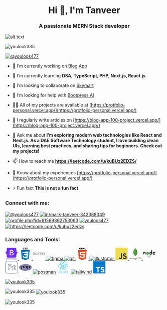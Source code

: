 
<h1 align="center">Hi 👋, I'm Tanveer</h1>
<h3 align="center">A passionate MERN Stack developer</h3>


![alt text](https://github.com/youlook335/youlook335/blob/main/Background%20img-1.png?raw=true)
<p align="left"> <img src="https://komarev.com/ghpvc/?username=youlook335&label=Profile%20views&color=0e75b6&style=flat" alt="youlook335" /> </p>

<p align="left"> <a href="https://twitter.com/@youloos477" target="blank"><img src="https://img.shields.io/twitter/follow/@youloos477?logo=twitter&style=for-the-badge" alt="@youloos477" /></a> </p>

- 🔭 I’m currently working on [Blog App](blog-app-100-project.vercel.app/)

- 🌱 I’m currently learning **DSA, TypeScript, PHP, Next.js, React.js**

- 👯 I’m looking to collaborate on [Skymart](https://skytechmart.netlify.app/)

- 🤝 I’m looking for help with [Bootpress AI](https://bootpress-ai.vercel.app/)

- 👨‍💻 All of my projects are available at [https://protfolio-personal.vercel.app/](https://protfolio-personal.vercel.app/)

- 📝 I regularly write articles on [https://blog-app-100-project.vercel.app/](https://blog-app-100-project.vercel.app/)

- 💬 Ask me about **I’m exploring modern web technologies like React and Next.js. As a DAE Software Technology student, I love building clean UIs, learning best practices, and sharing tips for beginners. Check out my projects!**

- 📫 How to reach me **https://leetcode.com/u/kuBUz2EDZS/**

- 📄 Know about my experiences [https://protfolio-personal.vercel.app/](https://protfolio-personal.vercel.app/)

- ⚡ Fun fact **This is not a fun fact**

<h3 align="left">Connect with me:</h3>
<p align="left">
<a href="https://twitter.com/@youloos477" target="blank"><img align="center" src="https://raw.githubusercontent.com/rahuldkjain/github-profile-readme-generator/master/src/images/icons/Social/twitter.svg" alt="@youloos477" height="30" width="40" /></a>
<a href="https://linkedin.com/in/in/malik-tanveer-342388349" target="blank"><img align="center" src="https://raw.githubusercontent.com/rahuldkjain/github-profile-readme-generator/master/src/images/icons/Social/linked-in-alt.svg" alt="in/malik-tanveer-342388349" height="30" width="40" /></a>
<a href="https://fb.com/profile.php?id=61569362753063" target="blank"><img align="center" src="https://raw.githubusercontent.com/rahuldkjain/github-profile-readme-generator/master/src/images/icons/Social/facebook.svg" alt="profile.php?id=61569362753063" height="30" width="40" /></a>
<a href="https://instagram.com/youloos477" target="blank"><img align="center" src="https://raw.githubusercontent.com/rahuldkjain/github-profile-readme-generator/master/src/images/icons/Social/instagram.svg" alt="youloos477" height="30" width="40" /></a>
<a href="https://www.leetcode.com/https://leetcode.com/u/kubuz2edzs" target="blank"><img align="center" src="https://raw.githubusercontent.com/rahuldkjain/github-profile-readme-generator/master/src/images/icons/Social/leet-code.svg" alt="https://leetcode.com/u/kubuz2edzs" height="30" width="40" /></a>
</p>

<h3 align="left">Languages and Tools:</h3>
<p align="left"> <a href="https://getbootstrap.com" target="_blank" rel="noreferrer"> <img src="https://raw.githubusercontent.com/devicons/devicon/master/icons/bootstrap/bootstrap-plain-wordmark.svg" alt="bootstrap" width="40" height="40"/> </a> <a href="https://www.w3schools.com/css/" target="_blank" rel="noreferrer"> <img src="https://raw.githubusercontent.com/devicons/devicon/master/icons/css3/css3-original-wordmark.svg" alt="css3" width="40" height="40"/> </a> <a href="https://expressjs.com" target="_blank" rel="noreferrer"> <img src="https://raw.githubusercontent.com/devicons/devicon/master/icons/express/express-original-wordmark.svg" alt="express" width="40" height="40"/> </a> <a href="https://www.figma.com/" target="_blank" rel="noreferrer"> <img src="https://www.vectorlogo.zone/logos/figma/figma-icon.svg" alt="figma" width="40" height="40"/> </a> <a href="https://git-scm.com/" target="_blank" rel="noreferrer"> <img src="https://www.vectorlogo.zone/logos/git-scm/git-scm-icon.svg" alt="git" width="40" height="40"/> </a> <a href="https://www.w3.org/html/" target="_blank" rel="noreferrer"> <img src="https://raw.githubusercontent.com/devicons/devicon/master/icons/html5/html5-original-wordmark.svg" alt="html5" width="40" height="40"/> </a> <a href="https://www.adobe.com/in/products/illustrator.html" target="_blank" rel="noreferrer"> <img src="https://www.vectorlogo.zone/logos/adobe_illustrator/adobe_illustrator-icon.svg" alt="illustrator" width="40" height="40"/> </a> <a href="https://developer.mozilla.org/en-US/docs/Web/JavaScript" target="_blank" rel="noreferrer"> <img src="https://raw.githubusercontent.com/devicons/devicon/master/icons/javascript/javascript-original.svg" alt="javascript" width="40" height="40"/> </a> <a href="https://www.mongodb.com/" target="_blank" rel="noreferrer"> <img src="https://raw.githubusercontent.com/devicons/devicon/master/icons/mongodb/mongodb-original-wordmark.svg" alt="mongodb" width="40" height="40"/> </a> <a href="https://nodejs.org" target="_blank" rel="noreferrer"> <img src="https://raw.githubusercontent.com/devicons/devicon/master/icons/nodejs/nodejs-original-wordmark.svg" alt="nodejs" width="40" height="40"/> </a> <a href="https://www.photoshop.com/en" target="_blank" rel="noreferrer"> <img src="https://raw.githubusercontent.com/devicons/devicon/master/icons/photoshop/photoshop-line.svg" alt="photoshop" width="40" height="40"/> </a> <a href="https://www.php.net" target="_blank" rel="noreferrer"> <img src="https://raw.githubusercontent.com/devicons/devicon/master/icons/php/php-original.svg" alt="php" width="40" height="40"/> </a> <a href="https://postman.com" target="_blank" rel="noreferrer"> <img src="https://www.vectorlogo.zone/logos/getpostman/getpostman-icon.svg" alt="postman" width="40" height="40"/> </a> <a href="https://reactjs.org/" target="_blank" rel="noreferrer"> <img src="https://raw.githubusercontent.com/devicons/devicon/master/icons/react/react-original-wordmark.svg" alt="react" width="40" height="40"/> </a> <a href="https://tailwindcss.com/" target="_blank" rel="noreferrer"> <img src="https://www.vectorlogo.zone/logos/tailwindcss/tailwindcss-icon.svg" alt="tailwind" width="40" height="40"/> </a> <a href="https://www.typescriptlang.org/" target="_blank" rel="noreferrer"> <img src="https://raw.githubusercontent.com/devicons/devicon/master/icons/typescript/typescript-original.svg" alt="typescript" width="40" height="40"/> </a> </p>

<p align="left"> <a href="https://github.com/ryo-ma/github-profile-trophy"><img src="https://github-profile-trophy.vercel.app/?username=youlook335" alt="youlook335" /></a> </p>

<p><img align="left" src="https://github-readme-stats.vercel.app/api/top-langs?username=youlook335&show_icons=true&locale=en&layout=compact" alt="youlook335" /></p>

<p>&nbsp;<img align="center" src="https://github-readme-stats.vercel.app/api?username=youlook335&show_icons=true&locale=en" alt="youlook335" /></p>

<p><img align="center" src="https://github-readme-streak-stats.herokuapp.com/?user=youlook335&" alt="youlook335" /></p>
